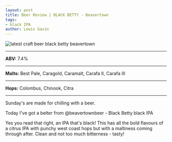 ```yaml
---
layout: post
title: Beer Review | BLACK BETTY - Beavertown 
tags:
- black IPA
author: Lewis Gavin
---
```


![latest craft beer black betty beavertown](https://scontent-lht6-1.cdninstagram.com/vp/b4a0fa7f5c3ccd23f70169ea354117cf/5CFC4CEA/t51.2885-15/sh0.08/e35/s750x750/49722238_287159961981869_6113773088194442262_n.jpg?_nc_ht=scontent-lht6-1.cdninstagram.com&ig_cache_key=MTk1MDk4ODg1MjE5ODEwMTIzOQ%3D%3D.2)

***
**ABV:** 7.4%

***
**Malts:** Best Pale, Caragold, Caramalt, Carafa II, Carafa III

***
**Hops:** Colombus, Chinook, Citra 

***

Sunday's are made for chilling with a beer.

Today I've got a belter from @beavertownbeer - Black Betty black IPA

Yes you read that right, an IPA that's black! This has all the bold flavours of a citrus IPA with punchy west coast hops but with a maltiness coming through after. Clean and not too much bitterness - tasty!